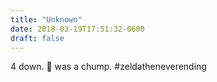 ```yaml
---
title: "Unknown"
date: 2018-03-19T17:51:32-0600
draft: false
---
```


4 down. 🐊 was a chump. #zeldatheneverending
